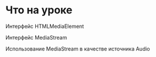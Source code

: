 # Что на уроке

Интерфейс HTMLMediaElement

Интерфейс MediaStream

Использование MediaStream в качестве источника Audio
